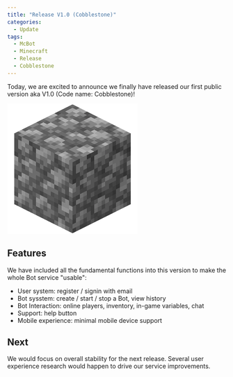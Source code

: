 ```yaml
---
title: "Release V1.0 (Cobblestone)"
categories:
  - Update
tags:
  - McBot
  - Minecraft
  - Release
  - Cobblestone
---
```


Today, we are excited to announce we finally have released our first public version aka V1.0 (Code name: Cobblestone)!

![cobblestone](/assets/images/2021_1_cobblestone.png)

## Features

We have included all the fundamental functions into this version to make the whole Bot service "usable":
- User system: register / signin with email
- Bot sysstem: create / start / stop a Bot, view history
- Bot Interaction: online players, inventory, in-game variables, chat
- Support: help button
- Mobile experience: minimal mobile device support

## Next

We would focus on overall stability for the next release. Several user experience research would happen to drive our service improvements.
